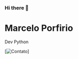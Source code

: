 ### Hi there 👋

<h1>Marcelo Porfirio</h1> 
Dev Python

[![Contato](https://img.shields.io/badge/Gmail-D14836?style=for-the-badge&logo=gmail&logoColor=white)]
